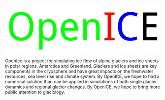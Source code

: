 
![image](https://github.com/tongzhangice/OpenICE/blob/master/logo.png)

OpenIce is a project for simulating ice flow of alpine glaciers and ice sheets in polar regions, Antarctica and Greenland. Glaciers and ice sheets are key components in the cryosphere and have great impacts on the freshwater resources, sea level rise and climate system. By OpenICE, we hope to find a numerical solution than can be applied in simulations of both single glacier dynamics and regional glacier changes. By OpenICE, we hope to bring more public attention to glaciology.

